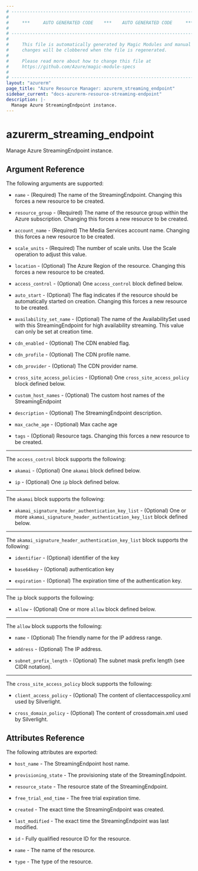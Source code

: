 ```yaml
---
# ----------------------------------------------------------------------------
#
#     ***     AUTO GENERATED CODE    ***    AUTO GENERATED CODE     ***
#
# ----------------------------------------------------------------------------
#
#     This file is automatically generated by Magic Modules and manual
#     changes will be clobbered when the file is regenerated.
#
#     Please read more about how to change this file at
#     https://github.com/Azure/magic-module-specs
#
# ----------------------------------------------------------------------------
layout: "azurerm"
page_title: "Azure Resource Manager: azurerm_streaming_endpoint"
sidebar_current: "docs-azurerm-resource-streaming-endpoint"
description: |-
  Manage Azure StreamingEndpoint instance.
---
```


# azurerm_streaming_endpoint

Manage Azure StreamingEndpoint instance.


## Argument Reference

The following arguments are supported:

* `name` - (Required) The name of the StreamingEndpoint. Changing this forces a new resource to be created.

* `resource_group` - (Required) The name of the resource group within the Azure subscription. Changing this forces a new resource to be created.

* `account_name` - (Required) The Media Services account name. Changing this forces a new resource to be created.

* `scale_units` - (Required) The number of scale units.  Use the Scale operation to adjust this value.

* `location` - (Optional) The Azure Region of the resource. Changing this forces a new resource to be created.

* `access_control` - (Optional) One `access_control` block defined below.

* `auto_start` - (Optional) The flag indicates if the resource should be automatically started on creation. Changing this forces a new resource to be created.

* `availability_set_name` - (Optional) The name of the AvailabilitySet used with this StreamingEndpoint for high availability streaming.  This value can only be set at creation time.

* `cdn_enabled` - (Optional) The CDN enabled flag.

* `cdn_profile` - (Optional) The CDN profile name.

* `cdn_provider` - (Optional) The CDN provider name.

* `cross_site_access_policies` - (Optional) One `cross_site_access_policy` block defined below.

* `custom_host_names` - (Optional) The custom host names of the StreamingEndpoint

* `description` - (Optional) The StreamingEndpoint description.

* `max_cache_age` - (Optional) Max cache age

* `tags` - (Optional) Resource tags. Changing this forces a new resource to be created.

---

The `access_control` block supports the following:

* `akamai` - (Optional) One `akamai` block defined below.

* `ip` - (Optional) One `ip` block defined below.


---

The `akamai` block supports the following:

* `akamai_signature_header_authentication_key_list` - (Optional) One or more `akamai_signature_header_authentication_key_list` block defined below.


---

The `akamai_signature_header_authentication_key_list` block supports the following:

* `identifier` - (Optional) identifier of the key

* `base64key` - (Optional) authentication key

* `expiration` - (Optional) The expiration time of the authentication key.

---

The `ip` block supports the following:

* `allow` - (Optional) One or more `allow` block defined below.


---

The `allow` block supports the following:

* `name` - (Optional) The friendly name for the IP address range.

* `address` - (Optional) The IP address.

* `subnet_prefix_length` - (Optional) The subnet mask prefix length (see CIDR notation).

---

The `cross_site_access_policy` block supports the following:

* `client_access_policy` - (Optional) The content of clientaccesspolicy.xml used by Silverlight.

* `cross_domain_policy` - (Optional) The content of crossdomain.xml used by Silverlight.

## Attributes Reference

The following attributes are exported:

* `host_name` - The StreamingEndpoint host name.

* `provisioning_state` - The provisioning state of the StreamingEndpoint.

* `resource_state` - The resource state of the StreamingEndpoint.

* `free_trial_end_time` - The free trial expiration time.

* `created` - The exact time the StreamingEndpoint was created.

* `last_modified` - The exact time the StreamingEndpoint was last modified.

* `id` - Fully qualified resource ID for the resource.

* `name` - The name of the resource.

* `type` - The type of the resource.
